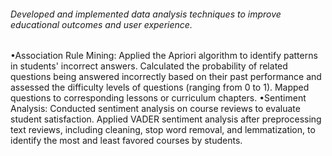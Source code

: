 ###### Developed and implemented data analysis techniques to improve educational outcomes and user experience.
•Association Rule Mining: Applied the Apriori algorithm to identify patterns in students' incorrect answers. Calculated the probability of related questions being answered incorrectly based on their past performance and assessed the difficulty levels of questions (ranging from 0 to 1). Mapped questions to corresponding lessons or curriculum chapters.
•﻿Sentiment Analysis: Conducted sentiment analysis on course reviews to evaluate student satisfaction. Applied VADER sentiment analysis after preprocessing text reviews, including cleaning, stop word removal, and lemmatization, to identify the most and least favored courses by students.
